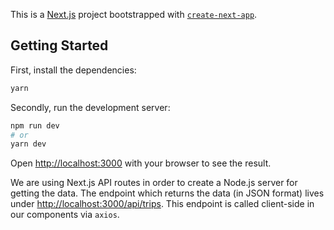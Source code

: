 This is a [Next.js](https://nextjs.org/) project bootstrapped with [`create-next-app`](https://github.com/vercel/next.js/tree/canary/packages/create-next-app).

## Getting Started

First, install the dependencies:

```bash
yarn
```

Secondly, run the development server:

```bash
npm run dev
# or
yarn dev
```

Open [http://localhost:3000](http://localhost:3000) with your browser to see the result.

We are using Next.js API routes in order to create a Node.js server for getting the data.
The endpoint which returns the data (in JSON format) lives under [http://localhost:3000/api/trips](http://localhost:3000/api/trips). This endpoint is called client-side in our components via `axios`.